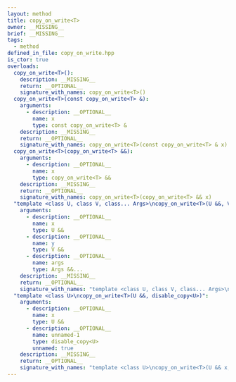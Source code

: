 ```yaml
---
layout: method
title: copy_on_write<T>
owner: __MISSING__
brief: __MISSING__
tags:
  - method
defined_in_file: copy_on_write.hpp
is_ctor: true
overloads:
  copy_on_write<T>():
    description: __MISSING__
    return: __OPTIONAL__
    signature_with_names: copy_on_write<T>()
  copy_on_write<T>(const copy_on_write<T> &):
    arguments:
      - description: __OPTIONAL__
        name: x
        type: const copy_on_write<T> &
    description: __MISSING__
    return: __OPTIONAL__
    signature_with_names: copy_on_write<T>(const copy_on_write<T> & x)
  copy_on_write<T>(copy_on_write<T> &&):
    arguments:
      - description: __OPTIONAL__
        name: x
        type: copy_on_write<T> &&
    description: __MISSING__
    return: __OPTIONAL__
    signature_with_names: copy_on_write<T>(copy_on_write<T> && x)
  "template <class U, class V, class... Args>\ncopy_on_write<T>(U &&, V &&, Args &&...)":
    arguments:
      - description: __OPTIONAL__
        name: x
        type: U &&
      - description: __OPTIONAL__
        name: y
        type: V &&
      - description: __OPTIONAL__
        name: args
        type: Args &&...
    description: __MISSING__
    return: __OPTIONAL__
    signature_with_names: "template <class U, class V, class... Args>\ncopy_on_write<T>(U && x, V && y, Args &&... args)"
  "template <class U>\ncopy_on_write<T>(U &&, disable_copy<U>)":
    arguments:
      - description: __OPTIONAL__
        name: x
        type: U &&
      - description: __OPTIONAL__
        name: unnamed-1
        type: disable_copy<U>
        unnamed: true
    description: __MISSING__
    return: __OPTIONAL__
    signature_with_names: "template <class U>\ncopy_on_write<T>(U && x, disable_copy<U>)"
---
```

